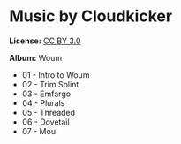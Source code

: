 # Music by Cloudkicker

**License:** [CC BY 3.0](https://creativecommons.org/licenses/by/3.0/)

**Album:** Woum

- 01 - Intro to Woum
- 02 - Trim Splint
- 03 - Emfargo
- 04 - Plurals
- 05 - Threaded
- 06 - Dovetail
- 07 - Mou
